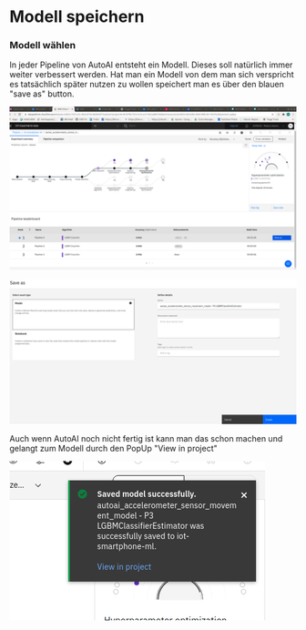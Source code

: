 # Modell speichern

### Modell wählen

In jeder Pipeline von AutoAI entsteht ein Modell. Dieses soll natürlich immer weiter verbessert werden. Hat man ein Modell von dem man sich verspricht es tatsächlich später nutzen zu wollen speichert man es über den blauen "save as" button.

![](../../../../.gitbook/assets/image%20%2856%29.png)

![](../../../../.gitbook/assets/image%20%2864%29.png)

Auch wenn AutoAI noch nicht fertig ist kann man das schon machen und gelangt zum Modell durch den PopUp "View in project"

![](../../../../.gitbook/assets/image%20%2858%29.png)

